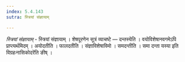 ```yaml
---
index: 5.4.143
sutra: स्त्रियां संज्ञायाम्

---
```

_स्त्रियां संज्ञायाम्_ - स्त्रियां संज्ञायाम् । शेषपूरणेन सूत्रं व्याचष्टे — दन्तस्येति । वयोविशेषानवगमेऽपि प्राप्त्यर्थमिदम् । अयोदतीति । फालदतीति । संज्ञाविशेषाविमो । समदन्तीति । समा दन्ता यस्या इति विग्रहःनासिकोदरे॑ति ङीष् ।